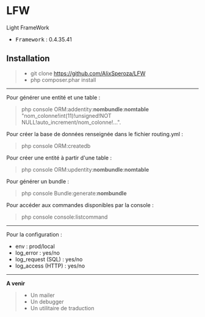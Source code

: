 # LFW
Light FrameWork

 - <kbd>Framework</kbd> : 0.4.35.41

Installation
----------

> - git clone https://github.com/AlixSperoza/LFW
> - php composer.phar install

----------
Pour générer une entité et une table :
> php console ORM:addentity:**nombundle**:**nomtable** "nom_colonne!int(11)!unsigned!NOT NULL!auto_increment/nom_colonne!...".

Pour créer la base de données renseignée dans le fichier routing.yml :
> php console ORM:createdb

Pour créer une entité à partir d'une table :
> php console ORM:updentity:**nombundle**:**nomtable**

Pour générer un bundle :
> php console Bundle:generate:**nombundle**

Pour accéder aux commandes disponibles par la console :
> php console console:listcommand

----------

Pour la configuration :

 - env : prod/local
 - log_error : yes/no
 - log_request (SQL) : yes/no
 - log_access (HTTP) : yes/no

----------

**A venir**

> - Un mailer
> - Un debugger
> - Un utilitaire de traduction